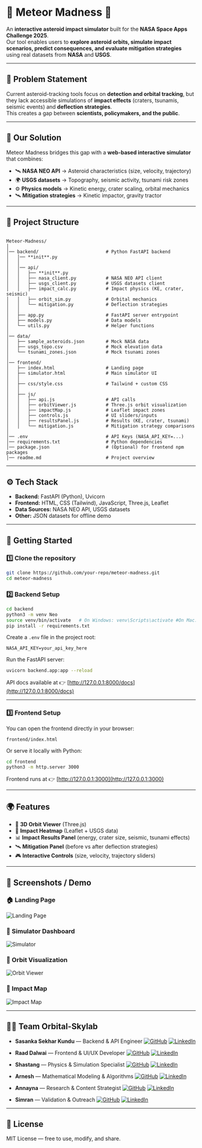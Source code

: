 
# 🌌 Meteor Madness 🚀

An **interactive asteroid impact simulator** built for the **NASA Space Apps Challenge 2025**.  
Our tool enables users to **explore asteroid orbits, simulate impact scenarios, predict consequences, and evaluate mitigation strategies** using real datasets from **NASA** and **USGS**.  

---

## 📌 Problem Statement
Current asteroid-tracking tools focus on **detection and orbital tracking**, but they lack accessible simulations of **impact effects** (craters, tsunamis, seismic events) and **deflection strategies**.  
This creates a gap between **scientists, policymakers, and the public**.  

---

## 🎯 Our Solution
Meteor Madness bridges this gap with a **web-based interactive simulator** that combines:  
- 🛰️ **NASA NEO API** → Asteroid characteristics (size, velocity, trajectory)  
- 🌍 **USGS datasets** → Topography, seismic activity, tsunami risk zones  
- ⚙️ **Physics models** → Kinetic energy, crater scaling, orbital mechanics  
- 🛰️ **Mitigation strategies** → Kinetic impactor, gravity tractor  

---

## 📂 Project Structure
```

Meteor-Madness/
│
│── backend/                         # Python FastAPI backend
│   │── **init**.py
│   │
│   │── api/
│   │   ├── **init**.py
│   │   ├── nasa_client.py           # NASA NEO API client
│   │   ├── usgs_client.py           # USGS datasets client
│   │   ├── impact_calc.py           # Impact physics (KE, crater, seismic)
│   │   ├── orbit_sim.py             # Orbital mechanics
│   │   └── mitigation.py            # Deflection strategies
│   │
│   ├── app.py                       # FastAPI server entrypoint
│   ├── models.py                    # Data models
│   └── utils.py                     # Helper functions
│
│── data/
│   ├── sample_asteroids.json        # Mock NASA data
│   ├── usgs_topo.csv                # Mock elevation data
│   └── tsunami_zones.json           # Mock tsunami zones
│
│── frontend/
│   ├── index.html                   # Landing page
│   ├── simulator.html               # Main simulator UI
│   │
│   ├── css/style.css                # Tailwind + custom CSS
│   │
│   ├── js/
│   │   ├── api.js                   # API calls
│   │   ├── orbitViewer.js           # Three.js orbit visualization
│   │   ├── impactMap.js             # Leaflet impact zones
│   │   ├── controls.js              # UI sliders/inputs
│   │   ├── resultsPanel.js          # Results (KE, crater, tsunami)
│   │   └── mitigation.js            # Mitigation strategy comparisons
│
│── .env                             # API Keys (NASA_API_KEY=...)
│── requirements.txt                 # Python dependencies
│── package.json                     # (Optional) for frontend npm packages
│── readme.md                        # Project overview

````

---

## ⚙️ Tech Stack
- **Backend:** FastAPI (Python), Uvicorn  
- **Frontend:** HTML, CSS (Tailwind), JavaScript, Three.js, Leaflet  
- **Data Sources:** NASA NEO API, USGS datasets  
- **Other:** JSON datasets for offline demo  

---

## 🚀 Getting Started

### 1️⃣ Clone the repository
```bash
git clone https://github.com/your-repo/meteor-madness.git
cd meteor-madness
````

### 2️⃣ Backend Setup

```bash
cd backend
python3 -m venv Neo
source venv/bin/activate   # On Windows: venv\Scripts\activate #On Mac: source Neo/bin/activate
pip install -r requirements.txt
```

Create a `.env` file in the project root:

```
NASA_API_KEY=your_api_key_here
```

Run the FastAPI server:

```bash
uvicorn backend.app:app --reload
```

API docs available at 👉 [http://127.0.0.1:8000/docs](http://127.0.0.1:8000/docs)

---

### 3️⃣ Frontend Setup

You can open the frontend directly in your browser:

```
frontend/index.html
```

Or serve it locally with Python:

```bash
cd frontend
python3 -m http.server 3000
```

Frontend runs at 👉 [http://127.0.0.1:3000](http://127.0.0.1:3000)

---

## 🌍 Features

* 🔭 **3D Orbit Viewer** (Three.js)
* 🌊 **Impact Heatmap** (Leaflet + USGS data)
* 📊 **Impact Results Panel** (energy, crater size, seismic, tsunami effects)
* 🛰️ **Mitigation Panel** (before vs after deflection strategies)
* 🎮 **Interactive Controls** (size, velocity, trajectory sliders)

---

## 📸 Screenshots / Demo

### 🏠 Landing Page

![Landing Page](./assets/screenshots/landing.png)

### 🚀 Simulator Dashboard

![Simulator](./assets/screenshots/simulator.png)

### 🔭 Orbit Visualization

![Orbit Viewer](./assets/screenshots/orbit.png)

### 🌊 Impact Map

![Impact Map](./assets/screenshots/impactmap.png)

---

## 👨‍🚀 Team Orbital-Skylab

* **Sasanka Sekhar Kundu** — Backend & API Engineer
  [![GitHub](https://img.shields.io/badge/GitHub-000?logo=github\&logoColor=white)](https://github.com/sasanka)
  [![LinkedIn](https://img.shields.io/badge/LinkedIn-0A66C2?logo=linkedin\&logoColor=white)](https://linkedin.com/in/sasanka)

* **Raad Dalwai** — Frontend & UI/UX Developer
  [![GitHub](https://img.shields.io/badge/GitHub-000?logo=github\&logoColor=white)](https://github.com/raad)
  [![LinkedIn](https://img.shields.io/badge/LinkedIn-0A66C2?logo=linkedin\&logoColor=white)](https://linkedin.com/in/raad)

* **Shastang** — Physics & Simulation Specialist
  [![GitHub](https://img.shields.io/badge/GitHub-000?logo=github\&logoColor=white)](https://github.com/shastang)
  [![LinkedIn](https://img.shields.io/badge/LinkedIn-0A66C2?logo=linkedin\&logoColor=white)]()

* **Arnesh** — Mathematical Modeling & Algorithms
  [![GitHub](https://img.shields.io/badge/GitHub-000?logo=github\&logoColor=white)](https://github.com/arnesh)
  [![LinkedIn](https://img.shields.io/badge/LinkedIn-0A66C2?logo=linkedin\&logoColor=white)](https://linkedin.com/in/arnesh)

* **Annayna** — Research & Content Strategist
  [![GitHub](https://img.shields.io/badge/GitHub-000?logo=github\&logoColor=white)]()
  [![LinkedIn](https://img.shields.io/badge/LinkedIn-0A66C2?logo=linkedin\&logoColor=white)]()

* **Simran** — Validation & Outreach
  [![GitHub](https://img.shields.io/badge/GitHub-000?logo=github\&logoColor=white)]()
  [![LinkedIn](https://img.shields.io/badge/LinkedIn-0A66C2?logo=linkedin\&logoColor=white)](https://linkedin.com/in/simran)

---

## 📜 License

MIT License — free to use, modify, and share.
